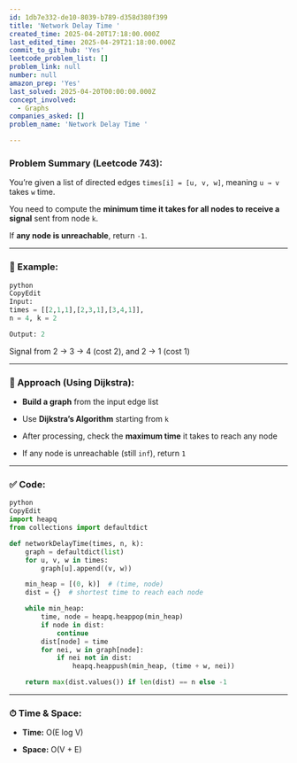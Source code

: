 ```yaml
---
id: 1db7e332-de10-8039-b789-d358d380f399
title: 'Network Delay Time '
created_time: 2025-04-20T17:18:00.000Z
last_edited_time: 2025-04-29T21:18:00.000Z
commit_to_git_hub: 'Yes'
leetcode_problem_list: []
problem_link: null
number: null
amazon_prep: 'Yes'
last_solved: 2025-04-20T00:00:00.000Z
concept_involved:
  - Graphs
companies_asked: []
problem_name: 'Network Delay Time '

---
```


### Problem Summary (Leetcode 743):

You’re given a list of directed edges `times[i] = [u, v, w]`, meaning `u → v` takes `w` time.

You need to compute the **minimum time it takes for all nodes to receive a signal** sent from node `k`.

If **any node is unreachable**, return `-1`.

***

### 📘 Example:

```python
python
CopyEdit
Input:
times = [[2,1,1],[2,3,1],[3,4,1]],
n = 4, k = 2

Output: 2


```

Signal from 2 → 3 → 4 (cost 2), and 2 → 1 (cost 1)

***

### 🔧 Approach (Using Dijkstra):

*   **Build a graph** from the input edge list

*   Use **Dijkstra’s Algorithm** starting from `k`

*   After processing, check the **maximum time** it takes to reach any node

*   If any node is unreachable (still `inf`), return `1`

***

### ✅ Code:

```python
python
CopyEdit
import heapq
from collections import defaultdict

def networkDelayTime(times, n, k):
    graph = defaultdict(list)
    for u, v, w in times:
        graph[u].append((v, w))

    min_heap = [(0, k)]  # (time, node)
    dist = {}  # shortest time to reach each node

    while min_heap:
        time, node = heapq.heappop(min_heap)
        if node in dist:
            continue
        dist[node] = time
        for nei, w in graph[node]:
            if nei not in dist:
                heapq.heappush(min_heap, (time + w, nei))

    return max(dist.values()) if len(dist) == n else -1


```

***

### ⏱ Time & Space:

*   **Time:** O(E log V)

*   **Space:** O(V + E)
